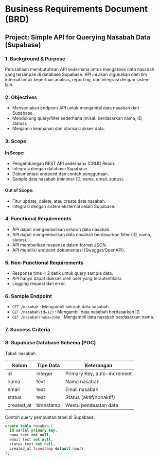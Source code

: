# Business Requirements Document (BRD)
## Project: Simple API for Querying Nasabah Data (Supabase)

### 1. Background & Purpose
Perusahaan membutuhkan API sederhana untuk mengakses data nasabah yang tersimpan di database Supabase. API ini akan digunakan oleh tim internal untuk keperluan analisis, reporting, dan integrasi dengan sistem lain.

### 2. Objectives
- Menyediakan endpoint API untuk mengambil data nasabah dari Supabase.
- Mendukung query/filter sederhana (misal: berdasarkan nama, ID, status).
- Menjamin keamanan dan otorisasi akses data.

### 3. Scope
#### In Scope:
- Pengembangan REST API sederhana (CRUD Read).
- Integrasi dengan database Supabase.
- Dokumentasi endpoint dan contoh penggunaan.
- Sample data nasabah (minimal: ID, nama, email, status).

#### Out of Scope:
- Fitur update, delete, atau create data nasabah.
- Integrasi dengan sistem eksternal selain Supabase.

### 4. Functional Requirements
- API dapat mengembalikan seluruh data nasabah.
- API dapat mengembalikan data nasabah berdasarkan filter (ID, nama, status).
- API memberikan response dalam format JSON.
- API memiliki endpoint dokumentasi (Swagger/OpenAPI).

### 5. Non-Functional Requirements
- Response time < 2 detik untuk query sample data.
- API hanya dapat diakses oleh user yang terautentikasi.
- Logging request dan error.

### 6. Sample Endpoint
- `GET /nasabah` : Mengambil seluruh data nasabah.
- `GET /nasabah?id=123` : Mengambil data nasabah berdasarkan ID.
- `GET /nasabah?nama=John` : Mengambil data nasabah berdasarkan nama.

### 7. Success Criteria
### 8. Supabase Database Schema (POC)
Tabel: nasabah

| Kolom    | Tipe Data   | Keterangan           |
|----------|-------------|----------------------|
| id       | integer     | Primary Key, auto-increment |
| nama     | text        | Nama nasabah         |
| email    | text        | Email nasabah        |
| status   | text        | Status (aktif/nonaktif) |
| created_at | timestamp | Waktu pembuatan data |

Contoh query pembuatan tabel di Supabase:
```sql
create table nasabah (
  id serial primary key,
  nama text not null,
  email text not null,
  status text not null,
  created_at timestamp default now()
);
```
